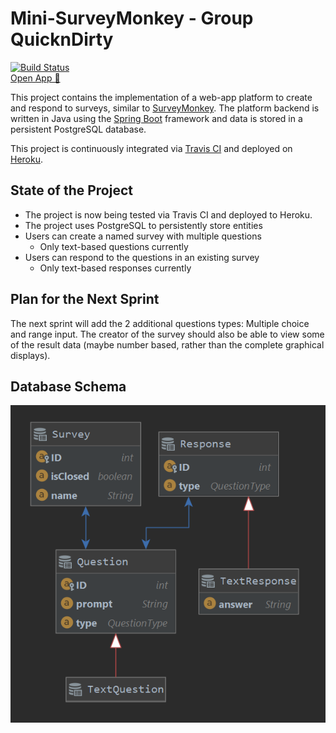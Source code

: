 # Mini-SurveyMonkey - Group QuicknDirty

[![Build Status](https://travis-ci.com/austinjturner/survey-monkey-SYSC4806.svg?branch=master)](https://travis-ci.com/austinjturner/survey-monkey-SYSC4806)  
[Open App 🔗](https://survey-monkey-sysc4806.herokuapp.com/)

This project contains the implementation of a web-app platform to create and respond to surveys, similar to [SurveyMonkey](https://www.surveymonkey.com/).
The platform backend is written in Java using the [Spring Boot](https://spring.io/projects/spring-boot) framework and data is stored in a 
persistent PostgreSQL database. 

This project is continuously integrated via [Travis CI](https://travis-ci.org/) and deployed on [Heroku](https://dashboard.heroku.com/apps).

## State of the Project

- The project is now being tested via Travis CI and deployed to Heroku.
- The project uses PostgreSQL to persistently store entities
- Users can create a named survey with multiple questions
    - Only text-based questions currently
- Users can respond to the questions in an existing survey
    - Only text-based responses currently

## Plan for the Next Sprint
The next sprint will add the 2 additional questions types: Multiple choice and range input. The creator of the survey
should also be able to view some of the result data (maybe number based, rather than the complete graphical displays).

## Database Schema
![DB Schema Diagram](src/images/db_schema.PNG?raw=true "DB Schema Diagram")